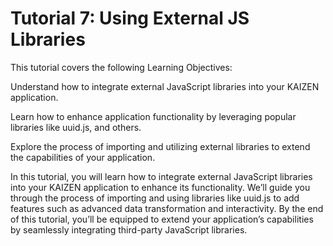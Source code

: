 # Tutorial 7: Using External JS Libraries

This tutorial covers the following Learning Objectives:



Understand how to integrate external JavaScript libraries into your KAIZEN application.

Learn how to enhance application functionality by leveraging popular libraries like uuid.js, and others.

Explore the process of importing and utilizing external libraries to extend the capabilities of your application.

In this tutorial, you will learn how to integrate external JavaScript libraries into your KAIZEN application to enhance its functionality. We’ll guide you through the process of importing and using libraries like uuid.js to add features such as advanced data transformation and interactivity. By the end of this tutorial, you’ll be equipped to extend your application’s capabilities by seamlessly integrating third-party JavaScript libraries.



